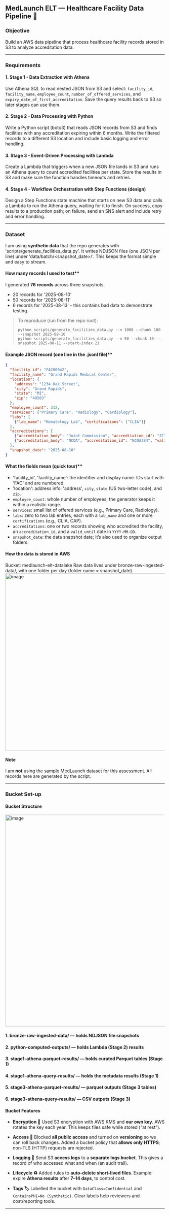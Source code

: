 ## MedLaunch ELT — Healthcare Facility Data Pipeline 🏥

### Objective

Build an AWS data pipeline that process healthcare facility records stored in S3 to analyze accreditation data.

---------------------------------------
### Requirements
#### 1. Stage 1 - Data Extraction with Athena
Use Athena SQL to read nested JSON from S3 and select: `facility_id`, `facility_name`, `employee_count`, `number_of_offered_services`, and `expiry_date_of_first_accreditation`. Save the query results back to S3 so later stages can use them.

#### 2. Stage 2 - Data Processing with Python
Write a Python script (boto3) that reads JSON records from S3 and finds facilities with any accreditation expiring within 6 months. Write the filtered records to a different S3 location and include basic logging and error handling.

#### 3. Stage 3 - Event-Driven Processing with Lambda 
Create a Lambda that triggers when a new JSON file lands in S3 and runs an Athena query to count accredited facilities per state. Store the results in S3 and make sure the function handles timeouts and retries.

#### 4. Stage 4 - Workflow Orchestration with Step Functions (design)
Design a Step Functions state machine that starts on new S3 data and calls a Lambda to run the Athena query, waiting for it to finish. On success, copy results to a production path; on failure, send an SNS alert and include retry and error handling.

---------------------------------
### Dataset

I am using **synthetic data** that the repo generates with 'scripts/generate_facilities_data.py'. It writes NDJSON files (one JSON per line) under 'data/batch/<snapshot_date>/'. This keeps the format simple and easy to stream.

#### How many records I used to test**
I generated **76 records** across three snapshots:

* 20 records for '2025-08-10'
* 50 records for '2025-08-11'
* 6 records for '2025-08-13' - this contains bad data to demonstrate testing.

> To reproduce (run from the repo root):
>
> ```
> python scripts/generate_facilities_data.py --n 1000 --chunk 100 --snapshot 2025-08-10
> python scripts/generate_facilities_data.py --n 50 --chunk 10 --snapshot 2025-08-11 --start-index 21
> ```

#### Example JSON record (one line in the .jsonl file)**

```json
{
  "facility_id": "FAC00042",
  "facility_name": "Grand Rapids Medical Center",
  "location": {
    "address": "1234 Oak Street",
    "city": "Grand Rapids",
    "state": "MI",
    "zip": "49503"
  },
  "employee_count": 312,
  "services": ["Primary Care", "Radiology", "Cardiology"],
  "labs": [
    {"lab_name": "Hematology Lab", "certifications": ["CLIA"]}
  ],
  "accreditations": [
    {"accreditation_body": "Joint Commission", "accreditation_id": "JC712", "valid_until": "2025-11-15"},
    {"accreditation_body": "NCQA", "accreditation_id": "NCQA384", "valid_until": "2026-03-30"}
  ],
  "snapshot_date": "2025-08-10"
}
```

#### What the fields mean (quick tour)**

* 'facility_id', 'facility_name': the identifier and display name. IDs start with 'FAC' and are numbered.
* 'location': address info: 'address', `city`, `state` (US two-letter code), and `zip`.
* `employee_count`: whole number of employees; the generator keeps it within a realistic range.
* `services`: small list of offered services (e.g., Primary Care, Radiology).
* `labs`: zero to two lab entries, each with a `lab_name` and one or more `certifications` (e.g., CLIA, CAP).
* `accreditations`: one or two records showing who accredited the facility, an `accreditation_id`, and a `valid_until` date in `YYYY-MM-DD`.
* `snapshot_date`: the data snapshot date; it’s also used to organize output folders.

#### How the data is stored in AWS
Bucket: medlaunch-elt-datalake
Raw data lives under bronze-raw-ingested-data/, with one folder per day (folder name = snapshot_date).
<img width="1891" height="559" alt="image" src="https://github.com/user-attachments/assets/a50b2e1c-01b9-4039-9aff-3d52314ef9a9" />

#### Note
I am **not** using the sample MedLaunch dataset for this assessment. All records here are generated by the script.

------
### Bucket Set-up
#### Bucket Structure

<img width="1863" height="667" alt="image" src="https://github.com/user-attachments/assets/6e1741ae-6be8-4b2a-843e-df32f528b90e" />

#### 1. bronze-raw-ingested-data/ — holds NDJSON file snapshots

#### 2. python-computed-outputs/  — holds Lambda (Stage 2) results

#### 3. stage1-athena-parquet-results/ — holds curated Parquet tables (Stage 1)

#### 4. stage1-athena-query-results/ — holds the metadata results (Stage 1)

#### 5. stage3-athena-parquet-results/ — parquet outputs (Stage 3 tables)

#### 6. stage3-athena-query-results/ — CSV outputs (Stage 3)

#### Bucket Features

* **Encryption 🔐**
   Used S3 encryption with AWS KMS and **our own key**. AWS rotates the key each year. This keeps files safe while stored (“at rest”).

* **Access 🚫**
  Blocked **all public access** and turned on **versioning** so we can roll back changes. Added a bucket policy that **allows only HTTPS**; non-TLS (HTTP) requests are rejected.

* **Logging 🧾**
  Send S3 **access logs** to a **separate logs bucket**. This gives a record of who accessed what and when (an audit trail).

* **Lifecycle ♻️**
  Added rules to **auto-delete short-lived files**. Example: expire **Athena results** after **7–14 days**, to control cost.

* **Tags 🏷️**
  Labelled the bucket with `DataClass=Confidential` and `ContainsPHI=No (Synthetic)`. Clear labels help reviewers and cost/reporting tools.

----------------------

